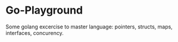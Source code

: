 # Go-Playground
Some golang excercise to master language: pointers, structs, maps, interfaces, concurency.
